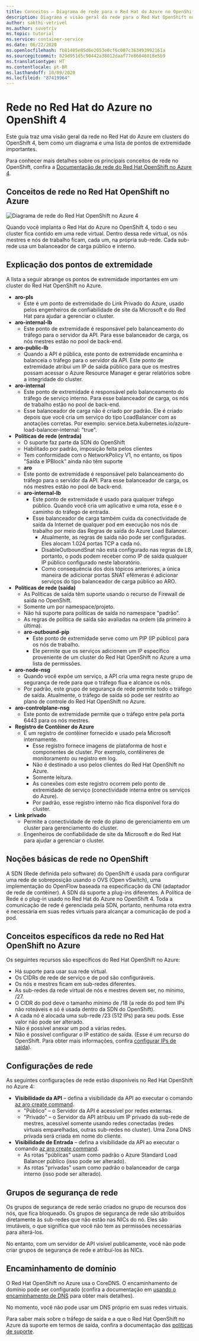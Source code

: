 ```yaml
---
title: Conceitos – Diagrama de rede para o Red Hat do Azure no OpenShift 4
description: Diagrama e visão geral da rede para o Red Hat OpenShift no Azure
author: sakthi-vetrivel
ms.author: suvetriv
ms.topic: tutorial
ms.service: container-service
ms.date: 06/22/2020
ms.openlocfilehash: fb81405e85d6e2653e0cf6c007c363493992161a
ms.sourcegitcommit: 829d951d5c90442a38012daaf77e86046018e5b9
ms.translationtype: HT
ms.contentlocale: pt-BR
ms.lasthandoff: 10/09/2020
ms.locfileid: "87419964"
---
```

# <a name="networking-in-azure-red-hat-on-openshift-4"></a>Rede no Red Hat do Azure no OpenShift 4

Este guia traz uma visão geral da rede no Red Hat do Azure em clusters do OpenShift 4, bem como um diagrama e uma lista de pontos de extremidade importantes.

Para conhecer mais detalhes sobre os principais conceitos de rede no OpenShift, confira a [Documentação de rede do Red Hat OpenShift no Azure 4](https://docs.openshift.com/aro/4/networking/understanding-networking.html).

## <a name="networking-concepts-in-azure-red-hat-openshift"></a>Conceitos de rede no Red Hat OpenShift no Azure

![Diagrama de rede do Red Hat OpenShift no Azure 4](./media/concepts-networking/aro4-networking-diagram.png)

Quando você implanta o Red Hat do Azure no OpenShift 4, todo o seu cluster fica contido em uma rede virtual. Dentro dessa rede virtual, os nós mestres e nós de trabalho ficam, cada um, na própria sub-rede. Cada sub-rede usa um balanceador de carga público e interno.

## <a name="explanation-of-endpoints"></a>Explicação dos pontos de extremidade

A lista a seguir abrange os pontos de extremidade importantes em um cluster do Red Hat OpenShift no Azure.

* **aro-pls**
    * Este é um ponto de extremidade do Link Privado do Azure, usado pelos engenheiros de confiabilidade de site da Microsoft e do Red Hat para ajudar a gerenciar o cluster.
* **aro-internal-lb**
    * Este ponto de extremidade é responsável pelo balanceamento do tráfego para o servidor da API. Para esse balanceador de carga, os nós mestres estão no pool de back-end.
* **aro-public-lb**
    * Quando a API é pública, este ponto de extremidade encaminha e balanceia o tráfego para o servidor da API. Este ponto de extremidade atribui um IP de saída público para que os mestres possam acessar o Azure Resource Manager e gerar relatórios sobre a integridade do cluster.
* **aro-internal**
    * Este ponto de extremidade é responsável pelo balanceamento do tráfego de serviço interno. Para esse balanceador de carga, os nós de trabalho estão no pool de back-end.
    * Esse balanceador de carga não é criado por padrão. Ele é criado depois que você cria um serviço do tipo LoadBalancer com as anotações corretas. Por exemplo: service.beta.kubernetes.io/azure-load-balancer-internal: "true".
* **Políticas de rede (entrada)**
    * O suporte faz parte da SDN do OpenShift
    * Habilitado por padrão, imposição feita pelos clientes
    * Tem conformidade com o NetworkPolicy V1, no entanto, os tipos "Saída e IPBlock" ainda não têm suporte
    * **aro**
    * Este ponto de extremidade é responsável pelo balanceamento do tráfego para o servidor da API. Para esse balanceador de carga, os nós mestres estão no pool de back-end.
  * **aro-internal-lb**
    * Este ponto de extremidade é usado para qualquer tráfego público. Quando você cria um aplicativo e uma rota, esse é o caminho do tráfego de entrada.
    * Esse balanceador de carga também cuida da conectividade de saída da Internet de qualquer pod em execução nos nós de trabalho por meio das Regras de saída do Azure Load Balancer.
        * Atualmente, as regras de saída não pode ser configuradas. Eles alocam 1.024 portas TCP a cada nó.
        * DisableOutboundSnat não está configurado nas regras de LB, portanto, o pods podem receber como IP de saída qualquer IP público configurado neste laboratório.
        * Como consequência dos dois tópicos anteriores, a única maneira de adicionar portas SNAT efêmeras é adicionar serviços do tipo balanceador de carga público ao ARO.
* **Políticas de rede (saída)**
    * As Políticas de saída têm suporte usando o recurso de Firewall de saída no OpenShift.
    * Somente um por namespace/projeto.
    * Não há suporte para políticas de saída no namespace "padrão".
    * As regras de política de saída são avaliadas na ordem (da primeiro à última).
    * **aro-outbound-pip**
        * Este ponto de extremidade serve como um PIP (IP público) para os nós de trabalho.
        * Ele permite que os serviços adicionem um IP específico proveniente de um cluster do Red Hat OpenShift no Azure a uma lista de permissões.
* **aro-node-nsg**
    * Quando você expõe um serviço, a API cria uma regra neste grupo de segurança de rede para que o tráfego flua e alcance os nós.
    * Por padrão, este grupo de segurança de rede permite todo o tráfego de saída. Atualmente, o tráfego de saída só pode ser restrito ao plano de controle do Red Hat OpenShift no Azure.
* **aro-controlplane-nsg**
    * Este ponto de extremidade permite que o tráfego entre pela porta 6443 para os nós mestres.
* **Registro de Contêiner do Azure**
    * É um registro de contêiner fornecido e usado pela Microsoft internamente.
        * Esse registro fornece imagens de plataforma de host e componentes de cluster. Por exemplo, contêineres de monitoramento ou registro em log.
        * Não é destinado a uso pelos clientes do Red Hat OpenShift no Azure.  
        * Somente leitura.
        * As conexões com este registro ocorrem pelo ponto de extremidade de serviço (conectividade interna entre os serviços do Azure).
        * Por padrão, esse registro interno não fica disponível fora do cluster.
* **Link privado**
    * Permite a conectividade de rede do plano de gerenciamento em um cluster para gerenciamento do cluster.
    * Engenheiros de confiabilidade de site da Microsoft e do Red Hat para ajudar a gerenciar o cluster.

## <a name="networking-basics-in-openshift"></a>Noções básicas de rede no OpenShift

A SDN (Rede definida pelo software) do OpenShift é usada para configurar uma rede de sobreposição usando o OVS (Open vSwitch), uma implementação do OpenFlow baseada na especificação da CNI (adaptador de rede de contêiner). A SDN dá suporte a plug-ins diferentes. A Política de Rede é o plug-in usado no Red Hat do Azure no OpenShift 4. Toda a comunicação de rede é gerenciada pela SDN, portanto, nenhuma rota extra é necessária em suas redes virtuais para alcançar a comunicação de pod a pod.

## <a name="azure-red-hat-openshift-networking-specifics"></a>Conceitos específicos da rede no Red Hat OpenShift no Azure

Os seguintes recursos são específicos do Red Hat OpenShift no Azure:
* Há suporte para usar sua rede virtual.
* Os CIDRs de rede de serviço e de pod são configuráveis.
* Os nós e mestres ficam em sub-redes diferentes.
* As sub-redes da rede virtual de nós e mestres devem ser, no mínimo, /27.
* O CIDR do pod deve o tamanho mínimo de /18 (a rede do pod tem IPs não roteáveis e só é usada dentro da SDN do OpenShift).
* A cada nó é alocada uma sub-rede /23 (512 IPs) para seu pods. Esse valor não pode ser alterado.
* Não é possível anexar um pod a várias redes.
* Não é possível configurar o IP estático de saída. (Esse é um recurso do OpenShift. Para obter mais informações, confira [configurar IPs de saída](https://docs.openshift.com/aro/4/networking/openshift_sdn/assigning-egress-ips.html)).

## <a name="network-settings"></a>Configurações de rede

As seguintes configurações de rede estão disponíveis no Red Hat OpenShift no Azure 4:

* **Visibilidade da API** – defina a visibilidade da API ao executar o comando [az aro create command](tutorial-create-cluster.md#create-the-cluster).
    * "Público" – o Servidor da API é acessível por redes externas.
    * "Privado" – o Servidor da API atribuiu um IP privado da sub-rede de mestres, acessível somente usando redes conectadas (redes virtuais emparelhadas, outras sub-redes no cluster). Uma Zona DNS privada será criada em nome do cliente.
* **Visibilidade de Entrada** – defina a visibilidade da API ao executar o comando [az aro create command](tutorial-create-cluster.md#create-the-cluster).
    * As rotas "públicas" usam como padrão o Azure Standard Load Balancer público (isso pode ser alterado).
    * As rotas "privadas" usam como padrão o balanceador de carga interno (isso pode ser alterado).

## <a name="network-security-groups"></a>Grupos de segurança de rede
Os grupos de segurança de rede serão criados no grupo de recursos dos nós, que fica bloqueado. Os grupos de segurança de rede são atribuídos diretamente às sub-redes que não estão nas NICs do nó. Eles são imutáveis, o que significa que você não tem as permissões necessárias para alterá-los. 

No entanto, com um servidor de API visível publicamente, você não pode criar grupos de segurança de rede e atribuí-los às NICs.

## <a name="domain-forwarding"></a>Encaminhamento de domínio
O Red Hat OpenShift no Azure usa o CoreDNS. O encaminhamento de domínio pode ser configurado (confira a documentação em [usando o encaminhamento de DNS](https://docs.openshift.com/aro/4/networking/dns-operator.html#nw-dns-forward_dns-operator) para obter mais detalhes).

No momento, você não pode usar um DNS próprio em suas redes virtuais.


Para saber mais sobre o tráfego de saída e a que o Red Hat OpenShift no Azure dá suporte em termos de saída, confira a documentação das [políticas de suporte](support-policies-v4.md).
